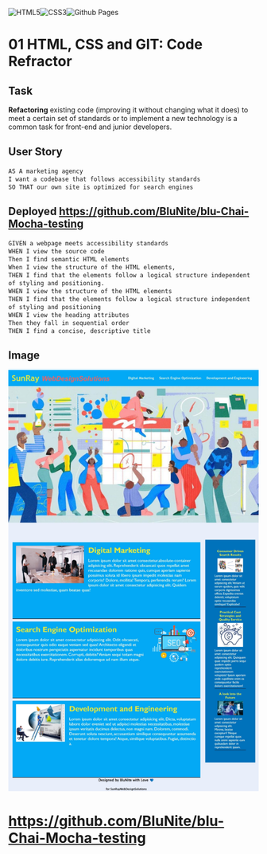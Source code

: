 ![HTML5](https://img.shields.io/badge/html5-%23E34F26.svg?style=for-the-badge&logo=html5&logoColor=white)![CSS3](https://img.shields.io/badge/css3-%231572B6.svg?style=for-the-badge&logo=css3&logoColor=white)![Github Pages](https://img.shields.io/badge/github%20pages-121013?style=for-the-badge&logo=github&logoColor=white)

# 01 HTML, CSS and GIT: Code Refractor

## Task

**Refactoring** existing code (improving it without changing what it does) to meet a certain set of standards or to implement a new technology is a common task for front-end and junior developers.

## User Story

```
AS A marketing agency
I want a codebase that follows accessibility standards
SO THAT our own site is optimized for search engines

```
## Deployed https://github.com/BluNite/blu-Chai-Mocha-testing
```
GIVEN a webpage meets accessibility standards
WHEN I view the source code
Then I find semantic HTML elements
When I view the structure of the HTML elements,
THEN I find that the elements follow a logical structure independent of styling and positioning.
WHEN I view the structure of the HTML elements
THEN I find that the elements follow a logical structure independent of styling and positioning
WHEN I view the heading attributes
Then they fall in sequential order
THEN I find a concise, descriptive title

```

## Image

![image info](template_work/assets/images/css_work_image.jpeg)

# https://github.com/BluNite/blu-Chai-Mocha-testing
